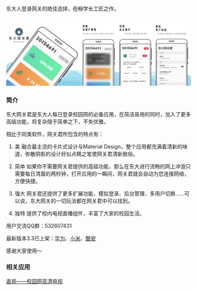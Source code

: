 东大人登录网关的绝佳选择，~~在校~~学长工匠之作。

![NEUNET](images/neunet.jpg)

### 简介

东大网关君是东大人每日登录校园网的必备应用，在简洁易用的同时，加入了更多高级功能，将复杂隐于简单之下，不失优雅。

相比于同类软件，网关君所包含的特点有：

1. 美    融合最主流的卡片式设计与Material Design，整个应用都充满着清新的味道，弥散阴影的设计好似点睛之笔使网关君清新脱俗。

2. 简单    如果你不需要网关君提供的高级功能，那么在东大进行流畅的网上冲浪只需要每日清晨的两秒钟，打开应用的一瞬间，网关君就会自动为您连接网络，方便快捷。

3. 强大    网关君还提供了更多扩展功能，模拟登录、后台管理、多用户切换......可以说，东大网关的一切玩法都在网关君中可以找到。

4. 独特    提供了校内电视直播组件，丰富了大家的校园生活。

用户交流QQ群：532607431

最新版本3.3已上架：[华为](https://appstore.huawei.com/app/C100060339)、[小米](http://app.mi.com/details?id=com.lalala.fangs.neunet)、[酷安](https://www.coolapk.com/apk/com.lalala.fangs.neunet)

感谢大家使用～


### 相关应用
[直视——校园网高清电视](https://xfangfang.github.io/NeuTV/)
